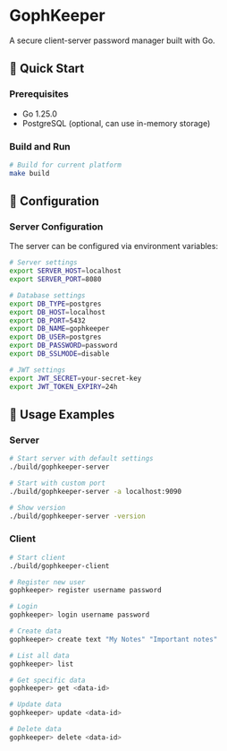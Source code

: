 # GophKeeper

A secure client-server password manager built with Go.

## 🚀 Quick Start

### Prerequisites
- Go 1.25.0
- PostgreSQL (optional, can use in-memory storage)

### Build and Run

```bash
# Build for current platform
make build
```

## 🔧 Configuration

### Server Configuration

The server can be configured via environment variables:

```bash
# Server settings
export SERVER_HOST=localhost
export SERVER_PORT=8080

# Database settings
export DB_TYPE=postgres
export DB_HOST=localhost
export DB_PORT=5432
export DB_NAME=gophkeeper
export DB_USER=postgres
export DB_PASSWORD=password
export DB_SSLMODE=disable

# JWT settings
export JWT_SECRET=your-secret-key
export JWT_TOKEN_EXPIRY=24h
```

## 📝 Usage Examples

### Server
```bash
# Start server with default settings
./build/gophkeeper-server

# Start with custom port
./build/gophkeeper-server -a localhost:9090

# Show version
./build/gophkeeper-server -version
```

### Client
```bash
# Start client
./build/gophkeeper-client

# Register new user
gophkeeper> register username password

# Login
gophkeeper> login username password

# Create data
gophkeeper> create text "My Notes" "Important notes"

# List all data
gophkeeper> list

# Get specific data
gophkeeper> get <data-id>

# Update data
gophkeeper> update <data-id>

# Delete data
gophkeeper> delete <data-id>
```